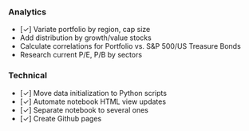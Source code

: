 ### Analytics

- [&check;] Variate portfolio by region, cap size
- Add distribution by growth/value stocks
- Calculate correlations for Portfolio vs. S&P 500/US Treasure Bonds
- Research current P/E, P/B by sectors

### Technical

- [&check;] Move data initialization to Python scripts
- [&check;] Automate notebook HTML view updates
- [&check;] Separate notebook to several ones
- [&check;] Create Github pages
